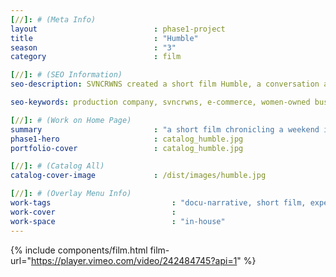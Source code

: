 ```yaml
---
[//]: # (Meta Info)
layout							: phase1-project
title							: "Humble"
season 							: "3"
category						: film

[//]: # (SEO Information)
seo-description: SVNCRWNS created a short film Humble, a conversation about culture, women + community.

seo-keywords: production company, svncrwns, e-commerce, women-owned businesses, creative team, consulting, business operations, launch my brand, manage my brand, photography, videography, special projects

[//]: # (Work on Home Page)
summary                         : "a short film chronicling a weekend in Brooklyn with friends and discussions around black pop culture"
phase1-hero                     : catalog_humble.jpg
portfolio-cover					: catalog_humble.jpg

[//]: # (Catalog All)
catalog-cover-image				: /dist/images/humble.jpg

[//]: # (Overlay Menu Info)
work-tags 							: "docu-narrative, short film, experimental"
work-cover							:
work-space 							: "in-house"
---
```

{% include components/film.html film-url="https://player.vimeo.com/video/242484745?api=1" %}
